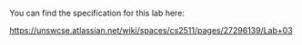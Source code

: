 You can find the specification for this lab here:

https://unswcse.atlassian.net/wiki/spaces/cs2511/pages/27296139/Lab+03
